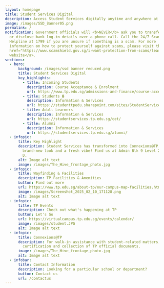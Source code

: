 ```yaml
---
layout: homepage
title: Student Services Digital
description: Access Student Services digitally anytime and anywhere at your fingertips!
image: /images/SSD_Banner05.png
permalink: /
notification: Government officials will <b>NEVER</b> ask you to transfer money
  or disclose bank log-in details over a phone call. Call the 24/7 ScamShield
  Helpline at 1799 if you are unsure if something is a scam. For more
  information on how to protect yourself against scams, please visit the <a
  href="https://www.scamshield.gov.sg/i-want-protection-from-scams/learn-to-recognise-scams/government-officials-impersonation-scams/">ScamShield
  website</a>.
sections:
  - hero:
      background: /images/ssd banner reduced.png
      title: Student Services Digital
      key_highlights:
        - title: Incoming Students
          description: Course Acceptance & Enrolment
          url: https://www.tp.edu.sg/admissions-and-finance/course-acceptance-enrolment.html
        - title: Students 🔒
          description: Information & Services
          url: https://studenttpedu.sharepoint.com/sites/StudentServicesDigital
        - title: Adult Learners
          description: Information & Services
          url: https://studentservices.tp.edu.sg/cet/
        - title: Alumni
          description: Information & Services
          url: https://studentservices.tp.edu.sg/alumni/
  - infopic:
      title: Key Highlight
      description: Student Services has transformed into Connexions@TP, with a
        brand-new look and a fresh vibe! Find us at Admin Blk 9 Level 2, Lobby
        D.
      alt: Image alt text
      image: /images/The_Hive_frontage_photo.jpg
  - infopic:
      title: Wayfinding & Facilities
      description: TP Facilities & Amenities
      button: Find out more
      url: https://www.tp.edu.sg/about-tp/our-campus-map-facilities.html
      image: /images/Screenshot_2025_02_10_171128.png
      alt: Image alt text
  - infopic:
      title: TP Events
      description: Check out what's happening at TP
      button: Let's Go
      url: https://virtualcampus.tp.edu.sg/events/calendar/
      image: /images/student.JPG
      alt: Image alt text
  - infopic:
      title: Connexions@TP
      description: For walk-in assistance with student-related matters, including
        certification and collection of TP official documents.
      image: /images/The_Hive_frontage_photo.jpg
      alt: Image alt text
  - infobar:
      title: Contact Information
      description: Looking for a particular school or department?
      button: Contact us
      url: /contactus
---
```

